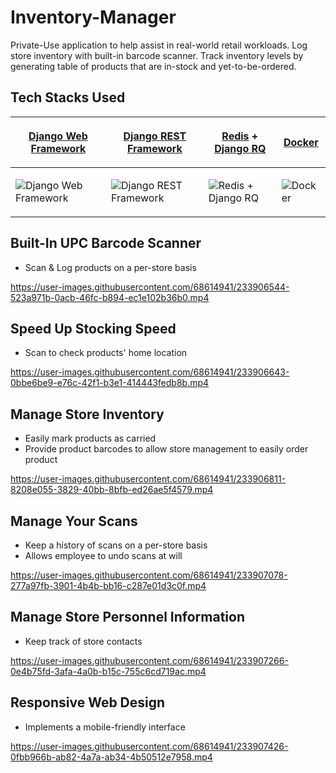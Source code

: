 # Inventory-Manager
Private-Use application to help assist in real-world retail workloads. Log store inventory with built-in barcode scanner. Track inventory levels by generating table of products that are in-stock and yet-to-be-ordered.

## Tech Stacks Used
| <p><a href="https://www.djangoproject.com/">Django Web Framework</a></p> | <p><a href="https://www.django-rest-framework.org/">Django REST Framework</a></p> | <p><a href="https://redis.io/">Redis</a> + <a href="https://python-rq.org/">Django RQ</a></p> | <p><a href="https://www.docker.com/">Docker</a></p> |
| --------------------------------------------------------------------- | --------------------------------------------------------------------------------- | --------------------------------------------------------------------------------- |--------------------------------------------------------------------------------- |
| <p><img alt="Django Web Framework" src="https://user-images.githubusercontent.com/68614941/224603539-066e79d0-32a0-466f-bbe0-42de25b01612.png" /></p>    | <p><img alt="Django REST Framework" src="https://user-images.githubusercontent.com/68614941/224606212-106bfd6a-49eb-491a-9c6c-0ec7a814aea4.png" /></p> | <p><img alt="Redis + Django RQ" src="https://user-images.githubusercontent.com/68614941/224603543-ac2707c1-d572-4f3e-848e-444f99991004.png" /></p>  | <p><img alt="Docker" src="https://user-images.githubusercontent.com/68614941/224604127-6309ad96-6f12-4e07-8849-4cac735c05d6.png" /></p>


## Built-In UPC Barcode Scanner
* Scan & Log products on a per-store basis

https://user-images.githubusercontent.com/68614941/233906544-523a971b-0acb-46fc-b894-ec1e102b36b0.mp4


## Speed Up Stocking Speed
* Scan to check products' home location

https://user-images.githubusercontent.com/68614941/233906643-0bbe6be9-e76c-42f1-b3e1-414443fedb8b.mp4


## Manage Store Inventory
* Easily mark products as carried
* Provide product barcodes to allow store management to easily order product

https://user-images.githubusercontent.com/68614941/233906811-8208e055-3829-40bb-8bfb-ed26ae5f4579.mp4


## Manage Your Scans
* Keep a history of scans on a per-store basis
* Allows employee to undo scans at will

https://user-images.githubusercontent.com/68614941/233907078-277a97fb-3901-4b4b-bb16-c287e01d3c0f.mp4


## Manage Store Personnel Information
* Keep track of store contacts

https://user-images.githubusercontent.com/68614941/233907266-0e4b75fd-3afa-4a0b-b15c-755c6cd719ac.mp4


## Responsive Web Design
* Implements a mobile-friendly interface

https://user-images.githubusercontent.com/68614941/233907426-0fbb966b-ab82-4a7a-ab34-4b50512e7958.mp4
